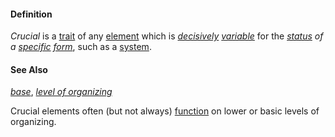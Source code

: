 #### Definition

*Crucial* is a [trait](https://github.com/gcassel/Modular-Organization-Terminology/blob/master/terms/trait.md) of any [element](https://github.com/gcassel/Modular-Organization-Terminology/blob/master/terms/element.md) which is *[decisively](https://github.com/gcassel/Modular-Organization-Terminology/blob/master/terms/decide.md) [variable](https://github.com/gcassel/Modular-Organization-Terminology/blob/master/terms/variable.md)* for the *[status](https://github.com/gcassel/Modular-Organization-Terminology/blob/master/terms/status.md) of a [specific](https://github.com/gcassel/Modular-Organization-Terminology/blob/master/terms/specific.md) [form](https://github.com/gcassel/Modular-Organization-Terminology/blob/master/terms/form.md)*, such as a [system](https://github.com/gcassel/Modular-Organization-Terminology/blob/master/terms/system.md).

#### See Also

*[base](https://github.com/gcassel/Modular-Organization-Terminology/blob/master/terms/base.md)*, *[level of organizing](https://github.com/gcassel/Modular-Organization-Terminology/blob/master/compound-terms/level-of-organizing.md)*

Crucial elements often (but not always) [function](https://github.com/gcassel/Modular-Organization-Terminology/blob/master/terms/function.md) on lower or basic levels of organizing.
